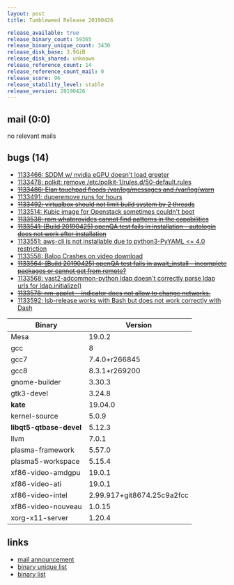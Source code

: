 ```yaml
---
layout: post
title: Tumbleweed Release 20190426

release_available: true
release_binary_count: 59365
release_binary_unique_count: 3430
release_disk_base: 3.9GiB
release_disk_shared: unknown
release_reference_count: 14
release_reference_count_mail: 0
release_score: 96
release_stability_level: stable
release_version: 20190426
---
```


## mail (0:0)

no relevant mails

## bugs (14)

<!--more-->

- [1133466: SDDM w/ nvidia eGPU doesn't load greeter](https://bugzilla.opensuse.org/show_bug.cgi?id=1133466)
- [1133478: polkit: remove /etc/polkit-1/rules.d/50-default.rules](https://bugzilla.opensuse.org/show_bug.cgi?id=1133478)
- ~~[1133486: Elan touchpad floods /var/log/messages and /var/log/warn](https://bugzilla.opensuse.org/show_bug.cgi?id=1133486)~~
- [1133491: duperemove runs for hours](https://bugzilla.opensuse.org/show_bug.cgi?id=1133491)
- ~~[1133492: virtualbox should not limit build system by 2 threads](https://bugzilla.opensuse.org/show_bug.cgi?id=1133492)~~
- [1133514: Kubic image for Openstack sometimes couldn't boot](https://bugzilla.opensuse.org/show_bug.cgi?id=1133514)
- ~~[1133538: rpm whatprovides cannot find patterns in the capabilities](https://bugzilla.opensuse.org/show_bug.cgi?id=1133538)~~
- ~~[1133541: \[Build 20190425\] openQA test fails in installation - autologin does not work after installation](https://bugzilla.opensuse.org/show_bug.cgi?id=1133541)~~
- [1133551: aws-cli is not installable due to python3-PyYAML <= 4.0 restriction](https://bugzilla.opensuse.org/show_bug.cgi?id=1133551)
- [1133558: Baloo Crashes on video download](https://bugzilla.opensuse.org/show_bug.cgi?id=1133558)
- ~~[1133564: \[Build 20190425\] openQA test fails in await_install - incomplete packages or cannot get from remote?](https://bugzilla.opensuse.org/show_bug.cgi?id=1133564)~~
- [1133568: yast2-adcommon-python ldap doesn't correctly parse ldap urls for ldap.initialize()](https://bugzilla.opensuse.org/show_bug.cgi?id=1133568)
- ~~[1133578: nm-applet --indicator does not allow to change networks.](https://bugzilla.opensuse.org/show_bug.cgi?id=1133578)~~
- [1133592: lsb-release works with Bash but does not work correctly with Dash](https://bugzilla.opensuse.org/show_bug.cgi?id=1133592)

Binary | Version
--- | ---
Mesa | 19.0.2
gcc | 8
gcc7 | 7.4.0+r266845
gcc8 | 8.3.1+r269200
gnome-builder | 3.30.3
gtk3-devel | 3.24.8
**kate** | 19.04.0
kernel-source | 5.0.9
**libqt5-qtbase-devel** | 5.12.3
llvm | 7.0.1
plasma-framework | 5.57.0
plasma5-workspace | 5.15.4
xf86-video-amdgpu | 19.0.1
xf86-video-ati | 19.0.1
xf86-video-intel | 2.99.917+git8674.25c9a2fcc
xf86-video-nouveau | 1.0.15
xorg-x11-server | 1.20.4

## links

- [mail announcement](https://lists.opensuse.org/opensuse-factory/2019-04/msg00412.html)
- [binary unique list](http://download.opensuse.org/history/20190426/rpm.unique.list)
- [binary list](http://download.opensuse.org/history/20190426/rpm.list)
